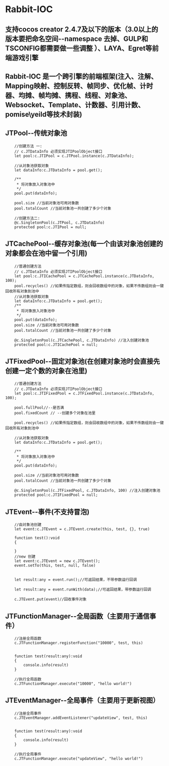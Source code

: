 # Rabbit-IOC
 
支持cocos creator 2.4.7及以下的版本（3.0以上的版本要把命名空间--namespace 去掉、GULP和TSCONFIG都需要做一些调整 ）、LAYA、Egret等前端游戏引擎
---------------------------------------------------------------------------------------------------------------------------------------------------------------------------------
Rabbit-IOC 是一个跨引擎的前端框架(注入、注解、Mapping映射、控制反转、帧同步、优化帧、计时器、均摊、帧均摊、携程、线程、对象池、Websocket、Template、计数器、引用计数、pomise\yeild等技术封装)
---------------------------------------------------------------------------------------------------------------------------------------------------------------------------------
  JTPool--传统对象池
-------------------------------------------------------------------------------------------------------------------------------------------------------------------------------
        //创建方法 一:
        // c.JTDataInfo 必须实现JTIPoolObject接口
        let pool:c.JTIPool = c.JTPool.instance(c.JTDataInfo);

        //从对象池获取对象
        let dataInfo:c.JTDataInfo = pool.get();

        /**
         * 将对象放入对象池中
         */
        pool.put(dataInfo);

        pool.size //当前对象池可用对象数
        pool.totalCount //当前对象池一共创建了多少个对象
        
        //创建方法二:
        @c.SingletonPool(c.JTPool, c.JTDataInfo) 
        protected pool:c.JTIPool = null;
        
JTCachePool--缓存对象池(每一个由该对象池创建的对象都会在池中留一个引用)
---------------------------------------------------------------------------------------------------------------------------------------------------------------------------------

        //普通创建方法
        // c.JTDataInfo 必须实现JTIPoolObject接口
        let pool:c.JTICachePool = c.JTCachePool.instance(c.JTDataInfo, 100);
        pool.recycles() //如果传指定数组，则会回收数组中的对象，如果不传数组则会一键回收所有对象到池中
        //从对象池获取对象
        let dataInfo:c.JTDataInfo = pool.get();
        /**
         * 将对象放入对象池中
         */
        pool.put(dataInfo);
        pool.size //当前对象池可用对象数
        pool.totalCount //当前对象池一共创建了多少个对象
         
        @c.SingletonPool(c.JTCachePool, c.JTDataInfo) //注入创建对象池
        protected pool:c.JTICachePool = null;
 JTFixedPool--固定对象池(在创建对象池时会直接先创建一定个数的对象在池里)
---------------------------------------------------------------------------------------------------------------------------------------------------------------------------------

        //普通创建方法
        // c.JTDataInfo 必须实现JTIPoolObject接口
        let pool:c.JTIFixedPool = c.JTFixedPool.instance(c.JTDataInfo, 100);

        pool.fullPool//--是否满
        pool.fixedCount // --创建多个对象在池里

        pool.recycles() //如果传指定数组，则会回收数组中的对象，如果不传数组则会一键回收所有对象到池中

        //从对象池获取对象
        let dataInfo:c.JTDataInfo = pool.get();

        /**
         * 将对象放入对象池中
         */
        pool.put(dataInfo);

        pool.size //当前对象池可用对象数
        pool.totalCount //当前对象池一共创建了多少个对象
         
        @c.SingletonPool(c.JTFixedPool, c.JTDataInfo, 100) //注入创建对象池
        protected pool:c.JTIFixedPool = null;
        
 JTEvent--事件(不支持冒泡)
---------------------------------------------------------------------------------------------------------------------------------------------------------------------------------
        //由对象池创建
        let event:c.JTEvent = c.JTEvent.create(this, test, {}, true)

        function test():void
        {

        }
        //new 创建
        let event:c.JTEvent = new c.JTEvent();
        event.setTo(this, test, null, false)


        let result:any = event.run();//可返回结果，不带参数运行回调

        let result:any = event.runWith(data);//可返回结果，带参数运行回调

        c.JTEvent.put(event)//回收事件对象
 JTFunctionManager--全局函数（主要用于通信事件）
---------------------------------------------------------------------------------------------------------------------------------------------------------------------------------
        
        //注册全局函数
        c.JTFunctionManager.registerFunction("10000", test, this)

        
        function test(result:any):void
        {
            console.info(result)
        }

        //执行全局函数
        c.JTFunctionManager.execute("10000", "hello world!")
JTEventManager--全局事件（主要用于更新视图）
---------------------------------------------------------------------------------------------------------------------------------------------------------------------------------
        
        //注册全局事件
        c.JTEventManager.addEventListener("updateView", test, this)

        
        function test(result:any):void
        {
            console.info(result)
        }

        //执行全局事件
        c.JTFunctionManager.execute("updateView", "hello world!")
